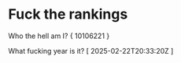 # Fuck the rankings

Who the hell am I?
{ 10106221 }

What fucking year is it?
[ 2025-02-22T20:33:20Z ]
